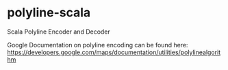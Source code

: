 # polyline-scala
Scala Polyline Encoder and Decoder

Google Documentation on polyline encoding can be found here: https://developers.google.com/maps/documentation/utilities/polylinealgorithm
